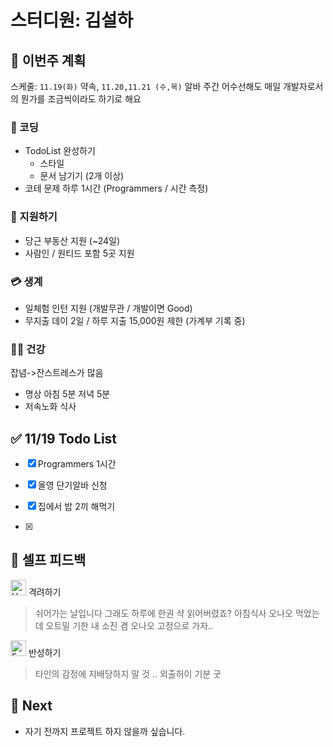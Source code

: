 # 스터디원: 김설하

## 🚀 이번주 계획

스케줄: `11.19(화)` 약속, `11.20,11.21 (수,목)` 알바 주간 어수선해도 매일 개발자로서의 뭔가를 조금씩이라도 하기로 해요

### 👾 코딩

- TodoList 완성하기
  - 스타일
  - 문서 남기기 (2개 이상)
- 코테 문제 하루 1시간 (Programmers / 시간 측정)

### 🪪 지원하기

- 당근 부동산 지원 (~24일)
- 사람인 / 원티드 포함 5곳 지원

### 💳 생계

- 일체험 인턴 지원 (개발무관 / 개발이면 Good)
- 무지출 데이 2일 / 하루 지출 15,000원 제한 (가계부 기록 중)

### 🧘‍♀️ 건강

잡념->잔스트레스가 많음

- 명상 아침 5분 저녁 5분
- 저속노화 식사

## ✅ 11/19 Todo List

- [x] Programmers 1시간
- [x] 올영 단기알바 신청
- [x] 집에서 밥 2끼 해먹기

- [x]

## 🎉 셀프 피드백

<img src="https://raw.githubusercontent.com/Tarikul-Islam-Anik/Animated-Fluent-Emojis/master/Emojis/Smilies/Hugging%20Face.png" alt="Hugging Face" width="25" height="25"> 격려하기</img>

> 쉬어가는 날입니다 그래도 하루에 한권 샥 읽어버렸죠?
> 아침식사 오나오 먹었는데 오트밀 기한 내 소진 겸 오나오 고정으로 가자..

<img src="https://raw.githubusercontent.com/Tarikul-Islam-Anik/Animated-Fluent-Emojis/master/Emojis/Smilies/Face%20with%20Monocle.png" alt="Face with Monocle" width="25" height="25"> 반성하기</img>

> 타인의 감정에 지배당하지 말 것 ..
> 외출허이 기분 굿

## 🌱 Next

- 자기 전까지 프로젝트 하지 않을까 싶습니다.
